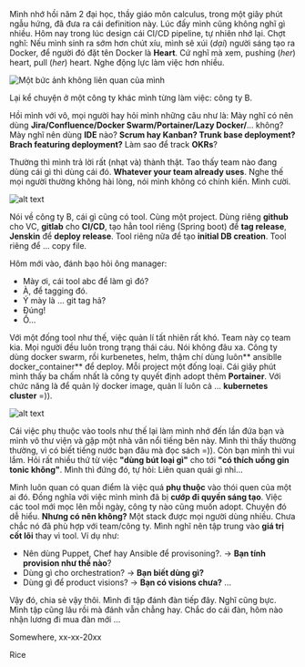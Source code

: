 Mình nhớ hồi năm 2 đại học, thầy giáo môn calculus, trong một giây phút ngẫu hứng, đã đưa ra cái definition này. Lúc đấy mình cũng không nghĩ gì nhiều. Hôm nay trong lúc design cái CI/CD pipeline, tự nhiên nhớ lại. Chợt nghĩ: Nếu mình sinh ra sớm hơn chút xíu, mình sẽ xúi (*dại*) người sáng tạo ra Docker, để người đó đặt tên Docker là **Heart**. Cứ nghĩ mà xem, pushing (*her*) heart, pull (*her*) heart. Nghe động lực làm việc hơn nhiều. 

![Một bức ảnh không liên quan của mình](https://s3-ap-southeast-1.amazonaws.com/kipalog.com/k0w532vsrs_image.png)


Lại kể chuyện ở một công ty khác mình từng làm việc: công ty B.

Hồi mình với vô, mọi người hay hỏi mình những câu như là:
Mày nghĩ có nên dùng **Jira/Confluence/Docker Swarm/Portainer/Lazy Docker/**... không?
Mày nghĩ nên dùng **IDE** nào?
**Scrum hay Kanban? Trunk base deployment? Brach featuring deployment?**
Làm sao để track **OKRs**?

Thường thì mình trả lời rất (nhạt và) thành thật. Tao thấy team nào đang dùng cái gì thì dùng cái đó. **Whatever your team already uses**. Nghe thế mọi người thường không hài lòng, nói mình không có chính kiến. Mình cười.

![alt text](https://s3-ap-southeast-1.amazonaws.com/kipalog.com/z8ymjv8rlj_image.png)

Nói về công ty B, cái gì cũng có tool. Cùng một project. Dùng riêng **github** cho VC, **gitlab** cho **CI/CD**, tạo hẳn tool riêng (Spring boot) để **tag release**, **Jenskin** để **deploy release**. Tool riêng nữa để tạo **initial DB creation**. Tool riêng để ... copy file. 

Hôm mới vào, đánh bạo hỏi ông manager: 
- Mày ơi, cái tool abc để làm gì đó?
- À, để tagging đó.
- Ý mày là ... git tag hả?
- Đúng! 
- Ồ...

Với một đống tool như thế, việc quản lí tất nhiên rất khó. Team này cọ team kia. Mọi người đều luôn trong trạng thái cáu. Nói không đâu xa. Công ty dùng docker swarm, rồi kurbenetes, helm, thậm chí dùng luôn** ansiblle docker_container** để deploy. Mỗi project một đống loại. Cái giây phút mình thấy ba chấm nhất là công ty quyết định adopt thêm **Portainer**. Với chức năng là để quản lý docker image, quản lí luôn cả ... **kubernetes cluster** =)).

![alt text](https://s3-ap-southeast-1.amazonaws.com/kipalog.com/7kw2zx1es1_image.png)

Cái việc phụ thuộc vào tools như thế lại làm mình nhớ đến lần đứa bạn và mình vô thư viện và gặp một nhà văn nổi tiếng bên này. Mình thì thấy thường thường, vì có biết tiếng nước bạn đâu mà đọc sách =)). Còn bạn mình thì vui lắm. Hỏi rất nhiều thứ từ việc **"dùng bút loại gì"** cho tới **"có thích uống gin tonic không"**. Mình thì đứng đó, tự hỏi: Liên quan quái gì nhỉ...

Mình luôn quan có quan điểm là việc quá **phụ thuộc** vào thói quen của một ai đó. Đồng nghĩa với việc mình mình đã bị **cướp đi quyền sáng tạo**. Việc các tool mới mọc lên mỗi ngày, công ty nào cũng muốn adopt. Chuyện đó dễ hiểu.  **Nhưng có nên không?** Một stack được mọi người dùng nhiều. Chưa chắc nó đã phù hợp với team/công ty. Mình nghĩ nên tập trung vào **giá trị cốt lõi** thay vì tool. Ví dụ như:

- Nên dùng Puppet, Chef hay Ansible để provisoning?. → **Bạn tính provision như thế nào**?
- Dùng gì cho orchestration? → **Bạn biết dùng gì?**
- Dùng gì để product visions? → **Bạn có visions chưa?**
...

Vậy đó, chia sẻ vậy thôi. Mình đi tập đánh đàn tiếp đây. Nghĩ cũng bực. Mình tập cũng lâu rồi mà đánh vẫn chẳng hay. Chắc do cái đàn, hôm nào nhận lương đi mua đàn mới ...

Somewhere, xx-xx-20xx

Rice